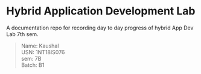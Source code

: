 # Hybrid Application Development Lab

A documentation repo for recording day to day progress of hybrid App Dev Lab 7th sem.

> Name: Kaushal<br>
> USN: 1NT18IS076<br>
> sem: 7B<br>
> Batch: B1<br>

